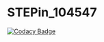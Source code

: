 # STEPin_104547

[![Codacy Badge](https://api.codacy.com/project/badge/Grade/b37d6fc2a4694a37a1219c73a5b6387b)](https://app.codacy.com/manual/naveenprakash210/STEPin_104547?utm_source=github.com&utm_medium=referral&utm_content=naveenprakash210/STEPin_104547&utm_campaign=Badge_Grade_Settings)